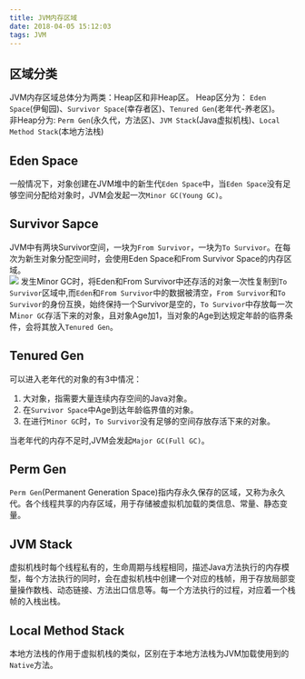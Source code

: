 ```yaml
---
title: JVM内存区域
date: 2018-04-05 15:12:03
tags: JVM
---
```


## 区域分类

JVM内存区域总体分为两类：Heap区和非Heap区。
Heap区分为： `Eden Space`(伊甸园)、`Survivor Space`(幸存者区)、`Tenured Gen`(老年代-养老区)。  
非Heap分为: `Perm Gen`(永久代，方法区)、`JVM Stack`(Java虚拟机栈)、`Local Method Stack`(本地方法栈)

## Eden Space
一般情况下，对象创建在JVM堆中的新生代`Eden Space`中，当`Eden Space`没有足够空间分配给对象时，JVM会发起一次`Minor GC(Young GC)`。

## Survivor Sapce
JVM中有两块Survivor空间，一块为`From Survivor`，一块为`To Survivor`。在每次为新生对象分配空间时，会使用Eden Space和From Survivor Space的内存区域。  
![](https://i.imgur.com/hz1v3BE.jpg)
发生Minor GC时，将Eden和From Survivor中还存活的对象一次性复制到`To Survivor`区域中,而`Eden`和`From Survivor`中的数据被清空，`From Survivor`和`To Survivor`的身份互换，始终保持一个Survivor是空的，`To Survivor`中存放每一次M`inor GC`存活下来的对象，且对象Age加1，当对象的Age到达规定年龄的临界条件，会将其放入`Tenured Gen`。 

## Tenured Gen

可以进入老年代的对象的有3中情况：
1. 大对象，指需要大量连续内存空间的Java对象。
2. 在`Survivor Space`中Age到达年龄临界值的对象。
3. 在进行`Minor GC`时，`To Survivor`没有足够的空间存放存活下来的对象。

当老年代的内存不足时,JVM会发起`Major GC(Full GC)`。

## Perm Gen
`Perm Gen`(Permanent Generation Space)指内存永久保存的区域，又称为永久代。各个线程共享的内存区域，用于存储被虚拟机加载的类信息、常量、静态变量。

## JVM Stack

虚拟机栈时每个线程私有的，生命周期与线程相同，描述Java方法执行的内存模型，每个方法执行的同时，会在虚拟机栈中创建一个对应的栈帧，用于存放局部变量操作数栈、动态链接、方法出口信息等。每一个方法执行的过程，对应着一个栈帧的入栈出栈。

## Local Method Stack

本地方法栈的作用于虚拟机栈的类似，区别在于本地方法栈为JVM加载使用到的`Native`方法。